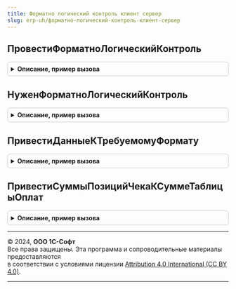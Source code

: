 ```yaml
---
title: Форматно логический контроль клиент сервер
slug: erp-uh/форматно-логический-контроль-клиент-сервер
---
```



## ПровестиФорматноЛогическийКонтроль
<details style="margin: 1em 0; padding: 0.5em; border: 1px solid #ccc; border-radius: 6px;">

<summary style="font-weight: bold; cursor: pointer;">Описание, пример вызова</summary>

```bsl

// Устарела: следует использовать ФорматноЛогическийКонтроль.ПровестиФорматноЛогическийКонтроль.
// Функция выполняет проверку сумм фискальных строк,
// осуществляя форматно-логический контроль чека.
// Функция переопределяется методом ФорматноЛогическийКонтрольПереопределяемый.ПровестиФорматноЛогическийКонтроль.
//
// Параметры:
//   ОбщиеПараметры - Структура - Полученная ранее методом ОборудованиеЧекопечатающиеУстройстваКлиентСервер.ПараметрыОперацииФискализацииЧека,
//                    и заполненная данными чека.
//                    Содержит параметры для контроля:
//                      СпособФорматноЛогическогоКонтроля - ПеречислениеСсылка.СпособыФорматноЛогическогоКонтроля - если не заполнена,
//                                                         то контроль не выполняется,
//                      ДопустимоеРасхождениеФорматноЛогическогоКонтроля - Число - по умолчанию установленное 54-ФЗ отклонение - 0.01.
//
//   ПодключаемоеОборудование - СправочникСсылка.ПодключаемоеОборудование - Не обязательный
//                              Если заполнено оборудование и не заполнен способ контроля в общих параметрах,
//                              то способ контроля и допустимое расхождение получаются из подключаемого оборудования.
//
Процедура ПровестиФорматноЛогическийКонтроль(ОбщиеПараметры, ПодключаемоеОборудование = Неопределено) Экспорт
```

Пример вызова
```bsl
ФорматноЛогическийКонтрольКлиентСервер.ПровестиФорматноЛогическийКонтроль(ОбщиеПараметры, ПодключаемоеОборудование);
```
</details>

## НуженФорматноЛогическийКонтроль
<details style="margin: 1em 0; padding: 0.5em; border: 1px solid #ccc; border-radius: 6px;">

<summary style="font-weight: bold; cursor: pointer;">Описание, пример вызова</summary>

```bsl

// Устарела: следует использовать ФорматноЛогическийКонтроль.НуженФорматноЛогическийКонтроль.
// Функция выполняет проверку сумм фискальных строк,
// осуществляя форматно-логический контроль чека.
//
// Параметры:
//  ОбщиеПараметры - Структура
//
// Возвращаемое значение:
//  Булево
//
Функция НуженФорматноЛогическийКонтроль(ОбщиеПараметры) Экспорт
```

Пример вызова
```bsl
Результат = ФорматноЛогическийКонтрольКлиентСервер.НуженФорматноЛогическийКонтроль(ОбщиеПараметры) 
```
</details>

## ПривестиДанныеКТребуемомуФормату
<details style="margin: 1em 0; padding: 0.5em; border: 1px solid #ccc; border-radius: 6px;">

<summary style="font-weight: bold; cursor: pointer;">Описание, пример вызова</summary>

```bsl

// Устарела: следует использовать ФорматноЛогическийКонтроль.ПривестиДанныеКТребуемомуФормату.
// Процедура приводит к формату согласованному с ФНС.
//
//  Параметры:
//    ОсновныеПараметры - см. ОборудованиеЧекопечатающиеУстройстваКлиентСервер.ПараметрыОперацииФискализацииЧека
//    Отказ - Булево
//    ОписаниеОшибки - Строка
//    ИсправленыОсновныеПараметры - Булево
//
Процедура ПривестиДанныеКТребуемомуФормату(ОсновныеПараметры, Отказ, ОписаниеОшибки, ИсправленыОсновныеПараметры) Экспорт
```

Пример вызова
```bsl
ФорматноЛогическийКонтрольКлиентСервер.ПривестиДанныеКТребуемомуФормату(ОсновныеПараметры, Отказ, ОписаниеОшибки, ИсправленыОсновныеПараметры) 
```
</details>

## ПривестиСуммыПозицийЧекаКСуммеТаблицыОплат
<details style="margin: 1em 0; padding: 0.5em; border: 1px solid #ccc; border-radius: 6px;">

<summary style="font-weight: bold; cursor: pointer;">Описание, пример вызова</summary>

```bsl

// Устарела: больше не используется
// Процедура приводит суммы позиций чека к сумме полной оплаты
//
// Параметры:
//    ОсновныеПараметры - см. ОборудованиеЧекопечатающиеУстройстваКлиентСервер.ПараметрыОперацииФискализацииЧека
//    ОбщаяСуммаЧека - Число - Общая сумма позиций чека
//    СуммаПолнойОплаты - Число - Сумма оплаченная
//    СуммаПередачиБезОплаты - Число - Сумма без оплаты
//    Отказ - Булево - Флаг отказа
//    ОписаниеОшибки - Строка - Описание ошибки
//
Процедура ПривестиСуммыПозицийЧекаКСуммеТаблицыОплат(ОсновныеПараметры, ОбщаяСуммаЧека, СуммаПолнойОплаты, СуммаПередачиБезОплаты, Отказ, ОписаниеОшибки) Экспорт
```

Пример вызова
```bsl
ФорматноЛогическийКонтрольКлиентСервер.ПривестиСуммыПозицийЧекаКСуммеТаблицыОплат(ОсновныеПараметры, ОбщаяСуммаЧека, СуммаПолнойОплаты, СуммаПередачиБезОплаты, Отказ, ОписаниеОшибки) 
```
</details>

---

© 2024, **ООО 1С-Софт**  
Все права защищены. Эта программа и сопроводительные материалы предоставляются  
в соответствии с условиями лицензии [Attribution 4.0 International (CC BY 4.0)](https://creativecommons.org/licenses/by/4.0/legalcode).

---
